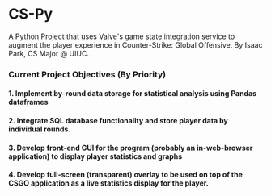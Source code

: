 # CS-Py
A Python Project that uses Valve's game state integration service to augment the player experience in Counter-Strike: Global Offensive. By Isaac Park, CS Major @ UIUC.

### Current Project Objectives (By Priority)
#### 1. Implement by-round data storage for statistical analysis using Pandas dataframes
#### 2. Integrate SQL database functionality and store player data by individual rounds.
#### 3. Develop front-end GUI for the program (probably an in-web-browser application) to display player statistics and graphs
#### 4. Develop full-screen (transparent) overlay to be used on top of the CSGO application as a live statistics display for the player.

